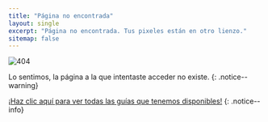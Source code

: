 ```yaml
---
title: "Página no encontrada"
layout: single
excerpt: "Página no encontrada. Tus pixeles están en otro lienzo."
sitemap: false
---
```


![404](/images/404.jpg)

Lo sentimos, la página a la que intentaste acceder no existe.
{: .notice--warning}

[¡Haz clic aquí para ver todas las guías que tenemos disponibles!](site-navigation)
{: .notice--info}
